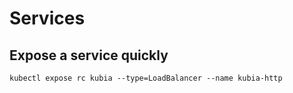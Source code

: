 # Services
## Expose a service quickly
`kubectl expose rc kubia --type=LoadBalancer --name kubia-http`
